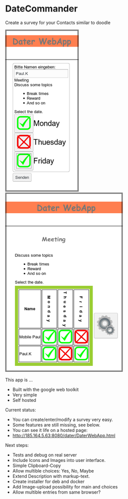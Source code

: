 # DateCommander
Create a survey for your Contacts similar to doodle

![Selection](/readme/Selection.png "Selection view")
![Table](/readme/Table.png "Table view")

This app is ...
* Built with the google web toolkit
* Very simple
* Self hosted

Current status:
* You can create/enter/modify a survey very easy.
* Some features are still missing, see below.
* You can see it life on a hosted page:
* http://185.164.5.63:8080/dater/DaterWebApp.html

Next steps:
* Tests and debug on real server
* Include Icons and Images into user interface.
* Simple Clipboard-Copy
* Allow multible choices: Yes, No, Maybe
* Extend Description with markup-text.
* Create installer for deb and docker
* Add Image-upload possibility for main and choices
* Allow multible entries from same browser?
